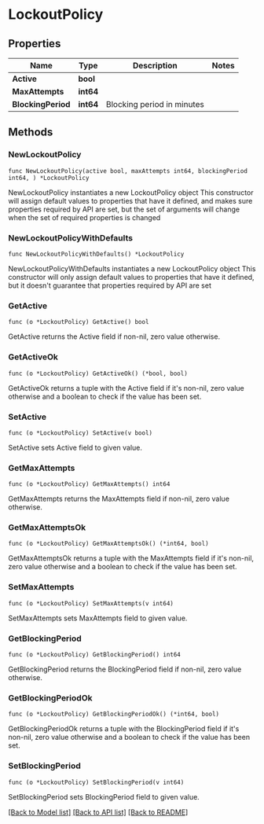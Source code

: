 # LockoutPolicy

## Properties

Name | Type | Description | Notes
------------ | ------------- | ------------- | -------------
**Active** | **bool** |  | 
**MaxAttempts** | **int64** |  | 
**BlockingPeriod** | **int64** | Blocking period in minutes | 

## Methods

### NewLockoutPolicy

`func NewLockoutPolicy(active bool, maxAttempts int64, blockingPeriod int64, ) *LockoutPolicy`

NewLockoutPolicy instantiates a new LockoutPolicy object
This constructor will assign default values to properties that have it defined,
and makes sure properties required by API are set, but the set of arguments
will change when the set of required properties is changed

### NewLockoutPolicyWithDefaults

`func NewLockoutPolicyWithDefaults() *LockoutPolicy`

NewLockoutPolicyWithDefaults instantiates a new LockoutPolicy object
This constructor will only assign default values to properties that have it defined,
but it doesn't guarantee that properties required by API are set

### GetActive

`func (o *LockoutPolicy) GetActive() bool`

GetActive returns the Active field if non-nil, zero value otherwise.

### GetActiveOk

`func (o *LockoutPolicy) GetActiveOk() (*bool, bool)`

GetActiveOk returns a tuple with the Active field if it's non-nil, zero value otherwise
and a boolean to check if the value has been set.

### SetActive

`func (o *LockoutPolicy) SetActive(v bool)`

SetActive sets Active field to given value.


### GetMaxAttempts

`func (o *LockoutPolicy) GetMaxAttempts() int64`

GetMaxAttempts returns the MaxAttempts field if non-nil, zero value otherwise.

### GetMaxAttemptsOk

`func (o *LockoutPolicy) GetMaxAttemptsOk() (*int64, bool)`

GetMaxAttemptsOk returns a tuple with the MaxAttempts field if it's non-nil, zero value otherwise
and a boolean to check if the value has been set.

### SetMaxAttempts

`func (o *LockoutPolicy) SetMaxAttempts(v int64)`

SetMaxAttempts sets MaxAttempts field to given value.


### GetBlockingPeriod

`func (o *LockoutPolicy) GetBlockingPeriod() int64`

GetBlockingPeriod returns the BlockingPeriod field if non-nil, zero value otherwise.

### GetBlockingPeriodOk

`func (o *LockoutPolicy) GetBlockingPeriodOk() (*int64, bool)`

GetBlockingPeriodOk returns a tuple with the BlockingPeriod field if it's non-nil, zero value otherwise
and a boolean to check if the value has been set.

### SetBlockingPeriod

`func (o *LockoutPolicy) SetBlockingPeriod(v int64)`

SetBlockingPeriod sets BlockingPeriod field to given value.



[[Back to Model list]](../README.md#documentation-for-models) [[Back to API list]](../README.md#documentation-for-api-endpoints) [[Back to README]](../README.md)


